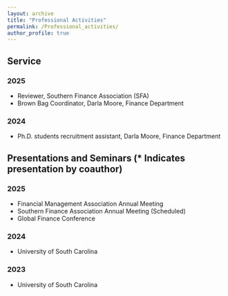 ```yaml
---
layout: archive
title: "Professional Activities"
permalink: /Professional_activities/
author_profile: true
---
```

## Service 
### 2025 
- Reviewer, Southern Finance Association (SFA)
- Brown Bag Coordinator, Darla Moore, Finance Department
  
### 2024 
- Ph.D. students recruitment assistant, Darla Moore, Finance Department
  
## Presentations and Seminars (* Indicates presentation by coauthor)

### 2025
- Financial Management Association Annual Meeting 
- Southern Finance Association Annual Meeting (Scheduled)
- Global Finance Conference
  
### 2024 
- University of South Carolina

### 2023 
- University of South Carolina
